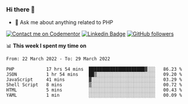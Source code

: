 ### Hi there 👋

<!--
**mustafaculban/mustafaculban** is a ✨ _special_ ✨ repository because its `README.md` (this file) appears on your GitHub profile.

Here are some ideas to get you started:

- 🌱 I’m currently learning ...
- 👯 I’m looking to collaborate on ...
- 🤔 I’m looking for help with ...
- 📫 How to reach me: ...
- 😄 Pronouns: ...
- ⚡ Fun fact: ...

-->
- 💬 Ask me about anything related to PHP

[![Contact me on Codementor](https://www.codementor.io/m-badges/karamusluk/book-session.svg)](https://www.codementor.io/@karamusluk?refer=badge)
[![Linkedin Badge](https://img.shields.io/badge/-Mustafa%20Culban-blue?style=social&logo=Linkedin&logoColor=blue&link=https://www.linkedin.com/in/mustafaculban/)](https://www.linkedin.com/in/mustafaculban/) 
[![GitHub followers](https://img.shields.io/github/followers/karamusluk?label=Follow&style=social)](https://github.com/karamusluk/?tab=follow)


📊 **This week I spent my time on**
<!--START_SECTION:waka-->

```text
From: 22 March 2022 - To: 29 March 2022

PHP            17 hrs 54 mins  █████████████████████▓░░░   86.23 %
JSON           1 hr 54 mins    ██▒░░░░░░░░░░░░░░░░░░░░░░   09.20 %
JavaScript     41 mins         ▓░░░░░░░░░░░░░░░░░░░░░░░░   03.29 %
Shell Script   8 mins          ▒░░░░░░░░░░░░░░░░░░░░░░░░   00.72 %
HTML           5 mins          ░░░░░░░░░░░░░░░░░░░░░░░░░   00.43 %
YAML           1 min           ░░░░░░░░░░░░░░░░░░░░░░░░░   00.09 %
```

<!--END_SECTION:waka-->

